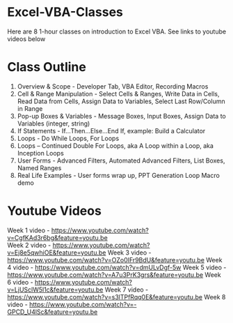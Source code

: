 # Excel-VBA-Classes
Here are 8 1-hour classes on introduction to Excel VBA. See links to youtube videos below

# Class Outline
1. Overview & Scope - Developer Tab, VBA Editor, Recording Macros
2. Cell & Range Manipulation - Select Cells & Ranges, Write Data in Cells, Read Data from Cells, Assign Data to  Variables, Select Last Row/Column in Range
3. Pop-up Boxes & Variables -  Message Boxes, Input Boxes, Assign Data to Variables (integer, string)
4. If Statements -  If…Then…Else…End If, example: Build a Calculator
5. Loops -  Do While Loops, For Loops
6. Loops – Continued Double For Loops, aka A Loop within a Loop, aka Inception Loops
7. User Forms - Advanced Filters, Automated Advanced Filters, List Boxes, Named Ranges
8. Real Life Examples - User forms wrap up, PPT Generation Loop Macro demo

# Youtube Videos
Week 1 video - https://www.youtube.com/watch?v=CgfKAd3r6bg&feature=youtu.be  
Week 2 video - https://www.youtube.com/watch?v=Ej8e5qwhiOE&feature=youtu.be
Week 3 video - https://www.youtube.com/watch?v=OZo0IFr9BdU&feature=youtu.be
Week 4 video - https://www.youtube.com/watch?v=dmULvDgf-5w
Week 5 video - https://www.youtube.com/watch?v=A7u3PrK3grs&feature=youtu.be
Week 6 video - https://www.youtube.com/watch?v=LjUSclW5l1c&feature=youtu.be
Week 7 video - https://www.youtube.com/watch?v=s3lTPfRqq0E&feature=youtu.be
Week 8 video - https://www.youtube.com/watch?v=-GPCD_U4lSc&feature=youtu.be




